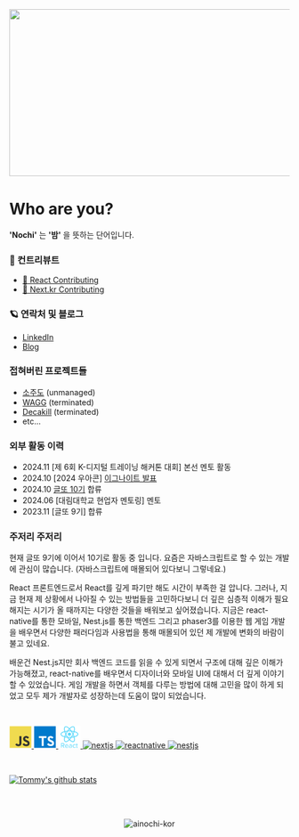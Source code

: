 <a href="https://github.com/devxb/gitanimals">
  <img
    src="https://render.gitanimals.org/farms/ainochi-kor"
    width="600"
    height="300"
  />
</a>
  
# Who are you?
**'Nochi'** 는 **'밤'** 을 뜻하는 단어입니다.  




### 🚀 컨트리뷰트
- [📃 React Contributing](https://github.com/reactjs/ko.react.dev/pull/324)
- [📃 Next.kr Contributing](https://github.com/Nextjs-kr/Nextjs.kr/blob/main/docs/03-pages/01-building-your-application/06-configuring/12-error-handling.mdx)

### 🪐 연락처 및 블로그
- [LinkedIn](https://www.linkedin.com/in/%EB%AF%BC%EC%84%9D-%EA%B0%95-508191248/)
- [Blog](https://velog.io/@ainochi95/posts)

### 접혀버린 프로젝트들
- [소주도](https://www.soju-do.com/) (unmanaged)
- [WAGG](https://wa.gg/) (terminated)
- [Decakill](https://decakill.com/) (terminated)
- etc...

### 외부 활동 이력
- 2024.11 [제 6회 K-디지털 트레이닝 해커톤 대회] 본선 멘토 활동
- 2024.10 [2024 우아콘] [이그나이트 발표](https://www.youtube.com/watch?v=EYs_edYyKJc&list=PLgXGHBqgT2Tu7H-ita_W0IHospr64ON_a&index=37)
- 2024.10 [글또 10기](https://geultto.github.io/) 합류
- 2024.06 [대림대학교 현업자 멘토링] 멘토
- 2023.11 [글또 9기] 합류

### 주저리 주저리
현재 글또 9기에 이어서 10기로 활동 중 입니다. 요즘은 자바스크립트로 할 수 있는 개발에 관심이 많습니다. (자바스크립트에 매몰되어 있다보니 그렇네요.)

React 프론트엔드로서 React를 깊게 파기만 해도 시간이 부족한 걸 압니다. 그러나, 지금 현재 제 상황에서 나아질 수 있는 방법들을 고민하다보니 더 깊은 심층적 이해가 필요해지는 시기가 올 때까지는 다양한 것들을 배워보고 싶어졌습니다. 지금은 react-native를 통한 모바일, Nest.js를 통한 백엔드 그리고 phaser3를 이용한 웹 게임 개발을 배우면서 다양한 패러다임과 사용법을 통해 매몰되어 있던 제 개발에 변화의 바람이 불고 있네요. 

배운건 Nest.js지만 회사 백엔드 코드를 읽을 수 있게 되면서 구조에 대해 깊은 이해가 가능해졌고, react-native를 배우면서 디자이너와 모바일 UI에 대해서 더 깊게 이야기 할 수 있었습니다. 게임 개발을 하면서 객체를 다루는 방법에 대해 고민을 많이 하게 되었고 모두 제가 개발자로 성장하는데 도움이 많이 되었습니다. 

<br/>

<p align="left"> 
 <a href="https://developer.mozilla.org/en-US/docs/Web/JavaScript" target="_blank" rel="noreferrer"> <img src="https://raw.githubusercontent.com/devicons/devicon/master/icons/javascript/javascript-original.svg" alt="javascript" width="40" height="40"/> </a> 
 <a href="https://www.typescriptlang.org/" target="_blank" rel="noreferrer"> <img src="https://raw.githubusercontent.com/devicons/devicon/master/icons/typescript/typescript-original.svg" alt="typescript" width="40" height="40"/> </a>  
 <a href="https://reactjs.org/" target="_blank" rel="noreferrer"> <img src="https://raw.githubusercontent.com/devicons/devicon/master/icons/react/react-original-wordmark.svg" alt="react" width="40" height="40"/> </a> 
 <a href="https://nextjs.org/" target="_blank" rel="noreferrer"> <img src="https://cdn.worldvectorlogo.com/logos/nextjs-2.svg" alt="nextjs" width="40" height="40"/> </a>
 <a href="https://reactnative.dev/" target="_blank" rel="noreferrer"> <img src="https://reactnative.dev/img/header_logo.svg" alt="reactnative" width="40" height="40"/> </a>
 <a href="https://nestjs.com/" target="_blank" rel="noreferrer"> <img src="https://docs.nestjs.com/assets/logo-small-gradient.svg" alt="nestjs" width="40" height="40"/> </a>
</p>

<br/>

[![Tommy's github stats](https://github-readme-stats.vercel.app/api?username=ainochi-kor&show_icons=true&theme=tokyonight)](https://github.com/anuraghazra/github-readme-stats)


<br/>


<br/>

 <p align="center"> <img src="https://komarev.com/ghpvc/?username=2Fainochi-kor&label=Profile%20views&color=BC90DB&style=flat" alt="ainochi-kor" /> </p>
